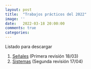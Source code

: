```yaml
---
layout: post
title:  "Trabajos prácticos del 2022"
image: ''
date:   2022-03-18 20:00:00
comments: true
categories: 
---
```


Listado para descargar

1. <a href="https://cloud.degoo.com/share/ahoo8PxHjx2vR82DMdSAuQ" target="_blank">Señales</a> (Primera revisión 18/03)
2. <a href="https://cloud.degoo.com/share/kv1mXrnK_ZRyhaN1ohCKBA" target="_blank">Sistemas</a> (Segunda revisión 17/04)
